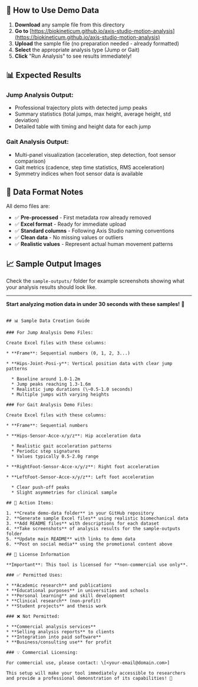 #


## 🎯 How to Use Demo Data

1. **Download** any sample file from this directory
2. **Go to** [https://biokineticum.github.io/axis-studio-motion-analysis](https://biokineticum.github.io/axis-studio-motion-analysis)
3. **Upload** the sample file (no preparation needed - already formatted)
4. **Select** the appropriate analysis type (Jump or Gait)
5. **Click** "Run Analysis" to see results immediately!

## 📊 Expected Results

### Jump Analysis Output:
- Professional trajectory plots with detected jump peaks
- Summary statistics (total jumps, max height, average height, std deviation)
- Detailed table with timing and height data for each jump

### Gait Analysis Output:
- Multi-panel visualization (acceleration, step detection, foot sensor comparison)
- Gait metrics (cadence, step time statistics, RMS acceleration)
- Symmetry indices when foot sensor data is available

## 🔬 Data Format Notes

All demo files are:
- ✅ **Pre-processed** - First metadata row already removed
- ✅ **Excel format** - Ready for immediate upload
- ✅ **Standard columns** - Following Axis Studio naming conventions
- ✅ **Clean data** - No missing values or outliers
- ✅ **Realistic values** - Represent actual human movement patterns

## 📈 Sample Output Images

Check the `sample-outputs/` folder for example screenshots showing what your analysis results should look like.

---

**Start analyzing motion data in under 30 seconds with these samples!** 🚀
```

## 📊 Sample Data Creation Guide

### For Jump Analysis Demo Files:

Create Excel files with these columns:

* **Frame**: Sequential numbers (0, 1, 2, 3...)

* **Hips-Joint-Posi-y**: Vertical position data with clear jump patterns

  * Baseline around 1.0-1.2m
  * Jump peaks reaching 1.3-1.6m
  * Realistic jump durations (\~0.5-1.0 seconds)
  * Multiple jumps with varying heights

### For Gait Analysis Demo Files:

Create Excel files with these columns:

* **Frame**: Sequential numbers

* **Hips-Sensor-Acce-x/y/z**: Hip acceleration data

  * Realistic gait acceleration patterns
  * Periodic step signatures
  * Values typically 0.5-2.0g range

* **RightFoot-Sensor-Acce-x/y/z**: Right foot acceleration

* **LeftFoot-Sensor-Acce-x/y/z**: Left foot acceleration

  * Clear push-off peaks
  * Slight asymmetries for clinical sample

## 🎯 Action Items:

1. **Create demo-data folder** in your GitHub repository
2. **Generate sample Excel files** using realistic biomechanical data
3. **Add README files** with descriptions for each dataset
4. **Take screenshots** of analysis results for the sample-outputs folder
5. **Update main README** with links to demo data
6. **Post on social media** using the promotional content above

## 📄 License Information

**Important**: This tool is licensed for **non-commercial use only**.

### ✅ Permitted Uses:

* **Academic research** and publications
* **Educational purposes** in universities and schools
* **Personal learning** and skill development
* **Clinical research** (non-profit)
* **Student projects** and thesis work

### ❌ Not Permitted:

* **Commercial analysis services**
* **Selling analysis reports** to clients
* **Integration into paid software**
* **Business/consulting use** for profit

### 💡 Commercial Licensing:

For commercial use, please contact: \[<your-email@domain.com>]

This setup will make your tool immediately accessible to researchers and provide a professional demonstration of its capabilities! 🚀
